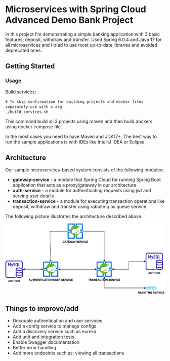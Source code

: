 # Microservices with Spring Cloud Advanced Demo Bank Project 

In this project I'm demonstrating a simple banking application with 3 basic features; deposit, withdraw and transfer. Used Spring 6.0.4 and Java 17 for all microservices and I tried to use most up-to-date libraries and avoided deprecated ones.

## Getting Started

### Usage
Build services;

```shell
# To skip confirmation for building projects and docker files separately use with s arg
./build_services.sh
```
This command build all 3 projects using maven and then build dockers using docker compose file.

In the most cases you need to have Maven and JDK17+. The best way to run the sample applications is with IDEs like IntelliJ IDEA or Eclipse.

## Architecture

Our sample microservices-based system consists of the following modules:
- **gateway-service** - a module that Spring Cloud for running Spring Boot application that acts as a proxy/gateway in our architecture.
- **auth-service** - a module for authenticating requests using jwt and serving user details
- **transaction-service** - a module for executing transaction operations like deposit, withdraw and transfer using rabbitmq as queue service

The following picture illustrates the architecture described above.

![arch diagram](assets/arch.png)

## Things to improve/add
- Decouple authentication and user services
- Add a config service to manage configs
- Add a discovery service such as eureka
- Add unit and integration tests
- Enable Swagger documentation
- Better error handling
- Add more endpoints such as; viewing all transactions